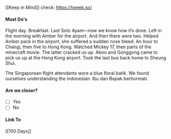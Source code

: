 [[Keep in Mind]]
check: https://tweek.so/
#### Must Do's

Flight day. Breakfast. Last Soto Ayam—now we know how it’s done. Left in the morning with Amber for the airport. And then there were two. Helped Amber pack in the airport, she suffered a sudden nose bleed. An hour to Changi, then five to Hong Kong. Watched Mickey 17, then parts of the minecraft movie. The latter cracked us up. Aboo and Gonggong came to pick us up at the Hong Kong airport. Took the last bus back home to Sheung Shui.

The Singaporean flight attendants wore a blue floral batik. 
We found ourselves understanding the indonesian.
Ibu dan Bapak berhormati.
#### Are we closer?
- [ ] Yes
- [ ] No
#### Link To
[[100 Days]]